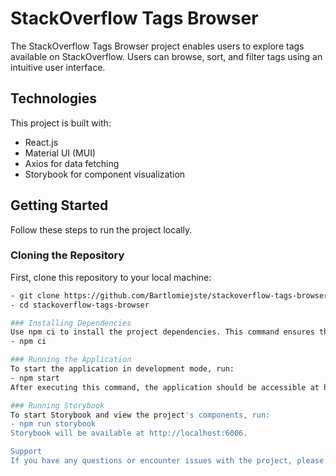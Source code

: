 # StackOverflow Tags Browser

The StackOverflow Tags Browser project enables users to explore tags available on StackOverflow. Users can browse, sort, and filter tags using an intuitive user interface.

## Technologies

This project is built with:

- React.js
- Material UI (MUI)
- Axios for data fetching
- Storybook for component visualization

## Getting Started

Follow these steps to run the project locally.

### Cloning the Repository

First, clone this repository to your local machine:

```bash
- git clone https://github.com/Bartlomiejste/stackoverflow-tags-browser.git
- cd stackoverflow-tags-browser

### Installing Dependencies
Use npm ci to install the project dependencies. This command ensures that you install the exact versions of packages defined in package-lock.json:
- npm ci

### Running the Application
To start the application in development mode, run:
- npm start
After executing this command, the application should be accessible at http://localhost:3000.

### Running Storybook
To start Storybook and view the project's components, run:
- npm run storybook
Storybook will be available at http://localhost:6006.

Support
If you have any questions or encounter issues with the project, please open an issue in the GitHub repository.
